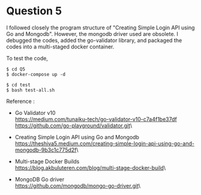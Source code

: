 # Question 5

I followed closely the program structure of "Creating Simple Login API using Go and Mongodb". However, the mongodb driver used are obsolete. I debugged the codes, added the go-validator library, and packaged the codes into a multi-staged docker container.

To test the code, 

```
$ cd Q5
$ docker-compose up -d

$ cd test
$ bash test-all.sh
```

Reference :

- Go Validator v10 \
<https://medium.com/tunaiku-tech/go-validator-v10-c7a4f1be37df>\
<https://github.com/go-playground/validator.git>\

- Creating Simple Login API using Go and Mongodb\
<https://theshiva5.medium.com/creating-simple-login-api-using-go-and-mongodb-9b3c1c775d2f>\

- Multi-stage Docker Builds\
<https://blog.akbuluteren.com/blog/multi-stage-docker-build>\

- MongoDB Go driver \
<https://github.com/mongodb/mongo-go-driver.git>\